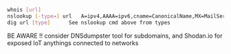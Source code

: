 
```bash
whois [url]
nslookup [-type=] url	A=ipv4,AAAA=ipv6,cname=CanonicalName,MX=MailServers,SOA=stateofAuthority,txt=txtrecords 
dig url [type]		See nslookup cmd above from types
```
BE AWARE !! consider DNSdumpster tool for subdomains, and Shodan.io for exposed IoT anythings connected to networks